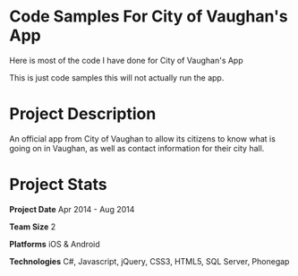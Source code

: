 Code Samples For City of Vaughan's App
=========================

Here is most of the code I have done for City of Vaughan's App

This is just code samples this will not actually run the app.

Project Description
================================

An official app from City of Vaughan to allow its citizens to know what is going on in Vaughan, as well as contact information for their city hall.

Project Stats
================================

**Project Date**
Apr 2014 - Aug 2014

**Team Size**
2

**Platforms**
iOS & Android

**Technologies**
C#, Javascript, jQuery, CSS3, HTML5, SQL Server, Phonegap
